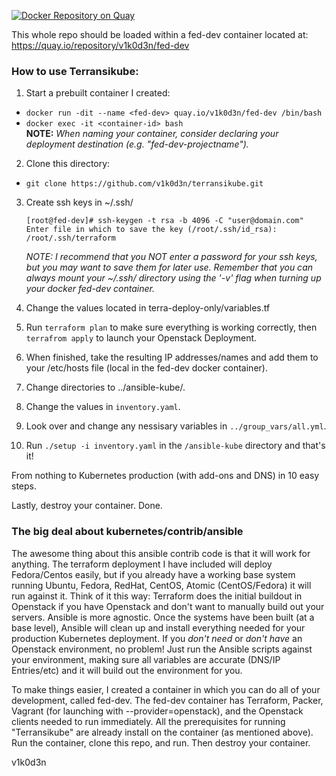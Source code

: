 [![Docker Repository on Quay](https://quay.io/repository/v1k0d3n/consul/status "Docker Repository on Quay")](https://quay.io/repository/v1k0d3n/fed-dev)

This whole repo should be loaded within a fed-dev container located at: https://quay.io/repository/v1k0d3n/fed-dev

### How to use Terransikube:
1. Start a prebuilt container I created:
  * `docker run -dit --name <fed-dev> quay.io/v1k0d3n/fed-dev /bin/bash`
  * `docker exec -it <container-id> bash`
  <br>**NOTE:** *When naming your container, consider declaring your deployment destination (e.g. "fed-dev-projectname").*
2. Clone this directory:
  * `git clone https://github.com/v1k0d3n/terransikube.git`
3. Create ssh keys in ~/.ssh/

   ```
   [root@fed-dev]# ssh-keygen -t rsa -b 4096 -C "user@domain.com"
   Enter file in which to save the key (/root/.ssh/id_rsa): /root/.ssh/terraform
   ```
   
   *NOTE: I recommend that you NOT enter a password for your ssh keys, but you may want to save them for later use. Remember that you can always mount your ~/.ssh/ directory using the '-v' flag when turning up your docker fed-dev container.*
4. Change the values located in terra-deploy-only/variables.tf
5. Run `terraform plan` to make sure everything is working correctly, then `terrafrom apply` to launch your Openstack Deployment.
6. When finished, take the resulting IP addresses/names and add them to your /etc/hosts file (local in the fed-dev docker container).
7. Change directories to ../ansible-kube/.
8. Change the values in `inventory.yaml`.
9. Look over and change any nessisary variables in `../group_vars/all.yml`.
10. Run `./setup -i inventory.yaml` in the `/ansible-kube` directory and that's it!

From nothing to Kubernetes production (with add-ons and DNS) in 10 easy steps.

Lastly, destroy your container. Done.

### The big deal about kubernetes/contrib/ansible
The awesome thing about this ansible contrib code is that it will work for anything. The terraform deployment I have included will deploy Fedora/Centos easily, but if you already have a working base system running Ubuntu, Fedora, RedHat, CentOS, Atomic (CentOS/Fedora) it will run against it. Think of it this way: Terraform does the initial buildout in Openstack if you have Openstack and don't want to manually build out your servers. Ansible is more agnostic. Once the systems have been built (at a base level), Ansible will clean up and install everything needed for your production Kubernetes deployment. If you *don't need* or *don't have* an Openstack environment, no problem! Just run the Ansible scripts against your environment, making sure all variables are accurate (DNS/IP Entries/etc) and it will build out the environment for you.

To make things easier, I created a container in which you can do all of your development, called fed-dev. The fed-dev container has Terraform, Packer, Vagrant (for launching with --provider=openstack), and the Openstack clients needed to run immediately. All the prerequisites for running "Terransikube" are already install on the container (as mentioned above). Run the container, clone this repo, and run. Then destroy your container.

v1k0d3n
